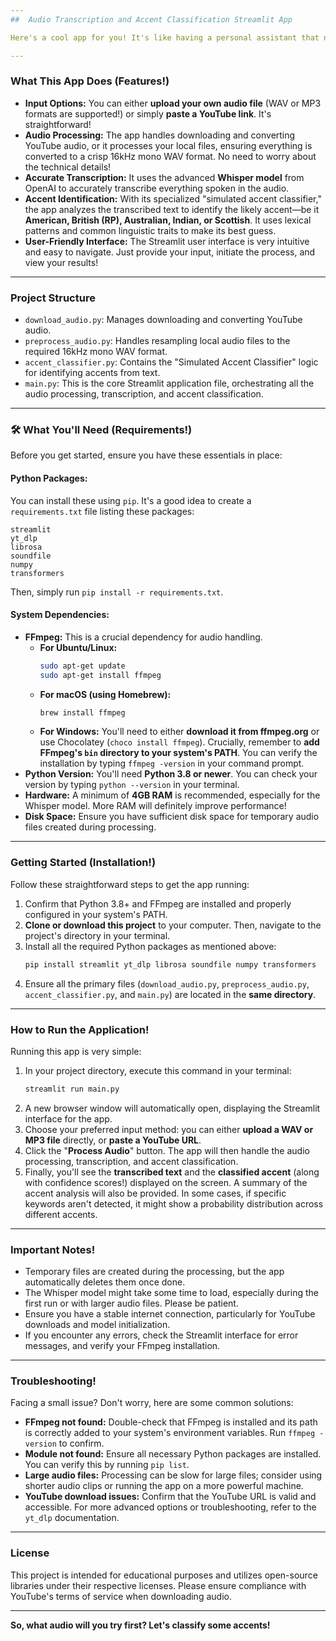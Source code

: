 ```yaml
---
##  Audio Transcription and Accent Classification Streamlit App

Here's a cool app for you! It's like having a personal assistant that not only transcribes what you say but also identifies your English accent—whether it's American, British (proper RP!), Australian, Indian, or even Scottish! This app is built with **Streamlit**, making it super easy to use in your web browser.

---
```

###  What This App Does (Features!)

* **Input Options:** You can either **upload your own audio file** (WAV or MP3 formats are supported!) or simply **paste a YouTube link**. It's straightforward!
* **Audio Processing:** The app handles downloading and converting YouTube audio, or it processes your local files, ensuring everything is converted to a crisp 16kHz mono WAV format. No need to worry about the technical details!
* **Accurate Transcription:** It uses the advanced **Whisper model** from OpenAI to accurately transcribe everything spoken in the audio.
* **Accent Identification:** With its specialized "simulated accent classifier," the app analyzes the transcribed text to identify the likely accent—be it **American, British (RP), Australian, Indian, or Scottish**. It uses lexical patterns and common linguistic traits to make its best guess.
* **User-Friendly Interface:** The Streamlit user interface is very intuitive and easy to navigate. Just provide your input, initiate the process, and view your results!

---
###  Project Structure

* `download_audio.py`: Manages downloading and converting YouTube audio.
* `preprocess_audio.py`: Handles resampling local audio files to the required 16kHz mono WAV format.
* `accent_classifier.py`: Contains the "Simulated Accent Classifier" logic for identifying accents from text.
* `main.py`: This is the core Streamlit application file, orchestrating all the audio processing, transcription, and accent classification.

---
### 🛠 What You'll Need (Requirements!)

Before you get started, ensure you have these essentials in place:

#### Python Packages:

You can install these using `pip`. It's a good idea to create a `requirements.txt` file listing these packages:

```
streamlit
yt_dlp
librosa
soundfile
numpy
transformers
```

Then, simply run `pip install -r requirements.txt`.

#### System Dependencies:

* **FFmpeg:** This is a crucial dependency for audio handling.
    * **For Ubuntu/Linux:**
        ```bash
        sudo apt-get update
        sudo apt-get install ffmpeg
        ```
    * **For macOS (using Homebrew):**
        ```bash
        brew install ffmpeg
        ```
    * **For Windows:** You'll need to either **download it from ffmpeg.org** or use Chocolatey (`choco install ffmpeg`). Crucially, remember to **add FFmpeg's `bin` directory to your system's PATH**. You can verify the installation by typing `ffmpeg -version` in your command prompt.
* **Python Version:** You'll need **Python 3.8 or newer**. You can check your version by typing `python --version` in your terminal.
* **Hardware:** A minimum of **4GB RAM** is recommended, especially for the Whisper model. More RAM will definitely improve performance!
* **Disk Space:** Ensure you have sufficient disk space for temporary audio files created during processing.

---
###  Getting Started (Installation!)

Follow these straightforward steps to get the app running:

1.  Confirm that Python 3.8+ and FFmpeg are installed and properly configured in your system's PATH.
2.  **Clone or download this project** to your computer. Then, navigate to the project's directory in your terminal.
3.  Install all the required Python packages as mentioned above:
    ```bash
    pip install streamlit yt_dlp librosa soundfile numpy transformers
    ```
4.  Ensure all the primary files (`download_audio.py`, `preprocess_audio.py`, `accent_classifier.py`, and `main.py`) are located in the **same directory**.

---
###  How to Run the Application!

Running this app is very simple:

1.  In your project directory, execute this command in your terminal:
    ```bash
    streamlit run main.py
    ```
2.  A new browser window will automatically open, displaying the Streamlit interface for the app.
3.  Choose your preferred input method: you can either **upload a WAV or MP3 file** directly, or **paste a YouTube URL**.
4.  Click the "**Process Audio**" button. The app will then handle the audio processing, transcription, and accent classification.
5.  Finally, you'll see the **transcribed text** and the **classified accent** (along with confidence scores!) displayed on the screen. A summary of the accent analysis will also be provided. In some cases, if specific keywords aren't detected, it might show a probability distribution across different accents.

---
###  Important Notes!

* Temporary files are created during the processing, but the app automatically deletes them once done.
* The Whisper model might take some time to load, especially during the first run or with larger audio files. Please be patient.
* Ensure you have a stable internet connection, particularly for YouTube downloads and model initialization.
* If you encounter any errors, check the Streamlit interface for error messages, and verify your FFmpeg installation.

---
###  Troubleshooting!

Facing a small issue? Don't worry, here are some common solutions:

* **FFmpeg not found:** Double-check that FFmpeg is installed and its path is correctly added to your system's environment variables. Run `ffmpeg -version` to confirm.
* **Module not found:** Ensure all necessary Python packages are installed. You can verify this by running `pip list`.
* **Large audio files:** Processing can be slow for large files; consider using shorter audio clips or running the app on a more powerful machine.
* **YouTube download issues:** Confirm that the YouTube URL is valid and accessible. For more advanced options or troubleshooting, refer to the `yt_dlp` documentation.

---
###  License

This project is intended for educational purposes and utilizes open-source libraries under their respective licenses. Please ensure compliance with YouTube's terms of service when downloading audio.

---
**So, what audio will you try first? Let's classify some accents!**
